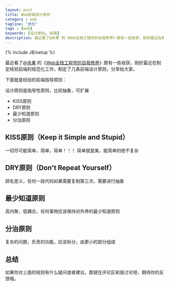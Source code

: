 ```yaml
---
layout: post
title: Web前端设计原则
category : web
tagline: "原创"
tags : [web]
keywords: [设计原则, 前端]
description: 最近看了@余果 的《Web全栈工程师的自我修养》颇有一些收获，刚好最近在制定经验前端的规范化工作，制定了几条前端设计原则，分享给大家。
---
```

{% include JB/setup %}

最近看了@[余果](http://yuguo.us/) 的《[Web全栈工程师的自我修养](https://www.amazon.cn/%E5%9B%BE%E4%B9%A6/dp/B0141BI0D2?ie=UTF8&camp=536&creative=3200&creativeASIN=B0141BI0D2&linkCode=as2&ref_=as_li_qf_sp_asin_il_tl&tag=yanhaijing-23)》颇有一些收获，刚好最近在制定经验前端的规范化工作，制定了几条前端设计原则，分享给大家。

下面就是经验的前端指导原则：

设计原则是指导性原则，比较抽象，可扩展
 
- KISS原则
- DRY原则
- 最少知道原则
- 分治原则 
 
## KISS原则（Keep it Simple and Stupid）
一切尽可能简单，简单，简单！！！
简单就是美，能简单的绝不复杂
 
## DRY原则（Don't Repeat Yourself）
顾名思义，任何一段代码如果需要复制第三次，需要进行抽象
 
## 最少知道原则
高内聚，低耦合，任何事物应该保持对外界的最少知道原则
 
## 分治原则
复杂的问题，负责的功能，应该拆分，由更小的部分组成

## 总结
如果你对上面的规则有什么疑问或者建议，那就在评论区和我讨论吧，期待你的反馈哦。
